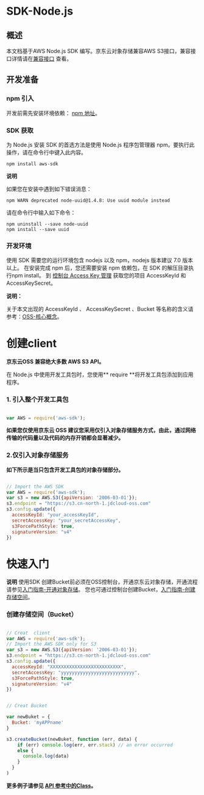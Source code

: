 # SDK-Node.js 

## 概述

本文档基于AWS Node.js SDK 编写。京东云对象存储兼容AWS S3接口，兼容接口详情请在[兼容接口](https://docs.jdcloud.com/cn/object-storage-service/compatibility-api-overview) 查看。

## 开发准备

###  npm 引入

开发前需先安装环境依赖： [npm 地址](https://www.npmjs.com/package/cos-nodejs-sdk-v5)。

### SDK 获取

为 Node.js 安装 SDK 的首选方法是使用 Node.js 程序包管理器 npm。要执行此操作，请在命令行中键入此内容。

```
npm install aws-sdk

```
**说明**

如果您在安装中遇到如下错误消息：

```
npm WARN deprecated node-uuid@1.4.8: Use uuid module instead
```
请在命令行中输入如下命令：

```
npm uninstall --save node-uuid
npm install --save uuid
```

### 开发环境

使用 SDK 需要您的运行环境包含 nodejs 以及 npm，nodejs 版本建议 7.0 版本以上。
在安装完成 npm 后，您还需要安装 npm 依赖包，在 SDK 的解压目录执行npm install。
到 [控制台 Access Key 管理](https://uc.jdcloud.com/account/accesskey) 获取您的项目 AccessKeyId 和 AccessKeySecret。

**说明：**

关于本文出现的 AccessKeyId 、 AccessKeySecret 、Bucket 等名称的含义请参考：[OSS-核心概念](https://docs.jdcloud.com/cn/object-storage-service/core-concepts)。

# 创建client

**京东云OSS 兼容绝大多数 AWS S3 API。**

在 Node.js 中使用开发工具包时，您使用** require **将开发工具包添加到应用程序。

### 1. 引入整个开发工具包


```JavaScript

var AWS = require('aws-sdk');

```

**如果您仅使用京东云 OSS 建议您采用仅引入对象存储服务方式，由此，通过网络传输的代码量以及代码的内存开销都会显著减少。**

### 2.仅引入对象存储服务

**如下所示是当只包含开发工具包的对象存储部分。**

```JavaScript

// Import the AWS SDK
var AWS = require('aws-sdk');
var s3 = new AWS.S3({apiVersion: '2006-03-01'});
s3.endpoint = "https://s3.cn-north-1.jdcloud-oss.com"
s3.config.update({
  accessKeyId: "your_accessKeyId",
  secretAccessKey: "your_secretAccessKey",
  s3ForcePathStyle: true,
  signatureVersion: "v4"
})

```

# 快速入门
 **说明**
 使用SDK 创建Bucket前必须在OSS控制台，开通京东云对象存储，开通流程请参见[入门指南-开通对象存储](https://docs.jdcloud.com/cn/object-storage-service/sign-up-service-1)。
 您也可通过控制台创建Bucket，[入门指南-创建存储空间](https://docs.jdcloud.com/cn/object-storage-service/create-bucket-1)。

### 创建存储空间（Bucket）

```JavaScript

// Creat  client
var AWS = require('aws-sdk');
// Import the AWS SDK only for S3
var s3 = new AWS.S3({apiVersion: '2006-03-01'});
s3.endpoint = "https://s3.cn-north-1.jdcloud-oss.com"
s3.config.update({
  accessKeyId: "XXXXXXXXXXXXXXXXXXXXXXXXXX",
  secretAccessKey: "yyyyyyyyyyyyyyyyyyyyyyyyyyy",
  s3ForcePathStyle: true,
  signatureVersion: "v4"
})


// Creat Bucket

var newBuket = {
  Bucket: 'myAPPname'
}

s3.createBucket(newBuket, function (err, data) {
    if (err) console.log(err, err.stack) // an error occurred
    else {
      console.log(data)
    }
  }
)

```


**更多例子请参见 [API 参考中的Class](https://docs.aws.amazon.com/AWSJavaScriptSDK/latest/AWS/S3.html )。**

